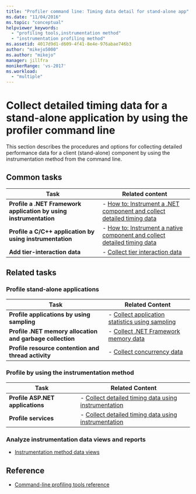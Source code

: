 ```yaml
---
title: "Profiler command line: Timing data detail for stand-alone app"
ms.date: "11/04/2016"
ms.topic: "conceptual"
helpviewer_keywords:
  - "profiling tools,instrumentation method"
  - "instrumentation profiling method"
ms.assetid: 4017d9d1-d609-4f41-8e4e-976abae746b3
author: "mikejo5000"
ms.author: "mikejo"
manager: jillfra
monikerRange: 'vs-2017'
ms.workload:
  - "multiple"
---
```

# Collect detailed timing data for a stand-alone application by using the profiler command line
This section describes the procedures and options for collecting detailed performance data for a client (stand-alone) component by using the instrumentation method from the command line.

## Common tasks

|Task|Related content|
|----------|---------------------|
|**Profile a .NET Framework application by using instrumentation**|-   [How to: Instrument a .NET component and collect detailed timing data](../profiling/how-to-instrument-a-dotnet-framework-component-and-collect-timing-data.md)|
|**Profile a C/C++ application by using instrumentation**|-   [How to: Instrument a native component and collect detailed timing data](../profiling/how-to-instrument-a-native-component-and-collect-timing-data.md)|
|**Add tier-interaction data**|-   [Collect tier interaction data](../profiling/adding-tier-interaction-data-from-the-command-line.md)|

## Related tasks

### Profile stand-alone applications

|Task|Related Content|
|----------|---------------------|
|**Profile applications by using sampling**|-   [Collect application statistics using sampling](../profiling/collecting-application-statistics-for-stand-alone-applications.md)|
|**Profile .NET memory allocation and garbage collection**|-   [Collect .NET Framework memory data](../profiling/collecting-dotnet-framework-memory-data-for-stand-alone-applications.md)|
|**Profile resource contention and thread activity**|-   [Collect concurrency data](../profiling/collecting-concurrency-data-for-stand-alone-applications.md)|

### Profile by using the instrumentation method

|Task|Related Content|
|----------|---------------------|
|**Profile ASP.NET applications**|-   [Collect detailed timing data using instrumentation](../profiling/collecting-detailed-timing-data-aspnet-profiler-instrumentation-method.md)|
|**Profile services**|-   [Collect detailed timing data using instrumentation](../profiling/collecting-detailed-timing-data-for-services-by-using-the-instrumentation-method.md)|

### Analyze instrumentation data views and reports
- [Instrumentation method data views](../profiling/instrumentation-method-data-views.md)

## Reference
- [Command-line profiling tools reference](../profiling/command-line-profiling-tools-reference.md)
